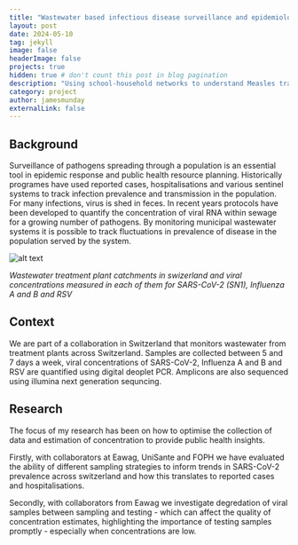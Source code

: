 ```yaml
---
title: "Wastewater based infectious disease surveillance and epidemiology"
layout: post
date: 2024-05-10
tag: jekyll
image: false
headerImage: false
projects: true
hidden: true # don't count this post in blog pagination
description: "Using school-household networks to understand Measles transmission dynamics"
category: project
author: jamesmunday
externalLink: false
---
```


## Background 

Surveillance of pathogens spreading through a population is an essential tool in epidemic response and public health resource planning. Historically programes have used reported cases, hospitalisations and various sentinel systems to track infection prevalence and transmission in the population. For many infections, virus is shed in feces. In recent years protocols have been developed to quantify the concentration of viral RNA within sewage for a growing number of pathogens. By monitoring municipal wastewater systems it is possible to track fluctuations in prevalence of disease in the population served by the system. 

![alt text](../Figures/map_and_concs.png "Title")

*Wastewater treatment plant catchments in swizerland and viral concentrations measured in each of them for SARS-CoV-2 (SN1), Influenza A and B and RSV*

## Context 

We are part of a collaboration in Switzerland that monitors wastewater from treatment plants across Switzerland. Samples are collected between 5 and 7 days a week, viral concentrations of SARS-CoV-2, Influenza A and B and RSV are quantified using digital deoplet PCR. Amplicons are also sequenced using illumina next generation sequncing.

## Research 
The focus of my research has been on how to optimise the collection of data and estimation of concentration to provide public health insights. 

Firstly, with collaborators at Eawag, UniSante and FOPH we have evaluated the ability of different sampling strategies to inform trends in SARS-CoV-2 prevalence across switzerland and how this translates to reported cases and hospitalisations.

Secondly, with collaborators from Eawag we investigate degredation of viral samples between sampling and testing - which can affect the quality of concentration estimates, highlighting the importance of testing samples promptly - especially when concentrations are low. 

